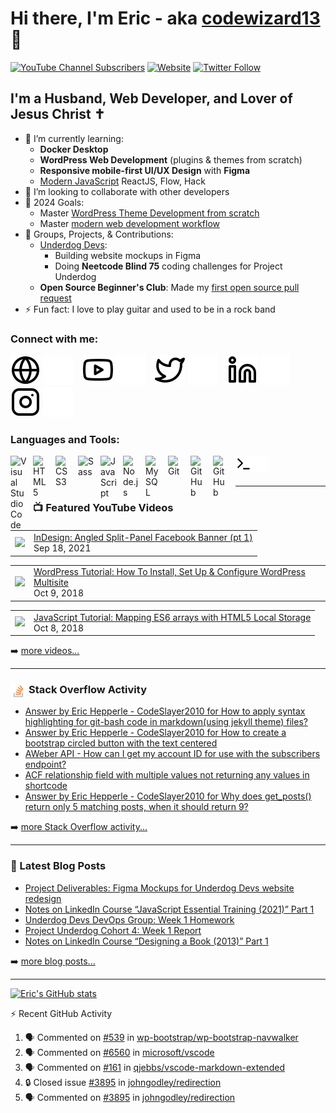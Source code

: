 # Hi there, I'm Eric - aka [codewizard13][youtube] 👋 

[![YouTube Channel Subscribers](https://img.shields.io/youtube/channel/subscribers/UCp93Jok5b2D4-LbIM4ZNNqA?logo=youtube&logoColor=red&style=for-the-badge)][youtube]
[![Website](https://img.shields.io/website?label=erichepperle.com&style=for-the-badge&url=https%3A%2F%2Ferichepperle.com)](https://erichepperle.com)
[![Twitter Follow](https://img.shields.io/twitter/follow/EricHepperleWP?color=1DA1F2&logo=twitter&style=for-the-badge)](https://twitter.com/intent/follow?original_referer=https%3A%2F%2Fgithub.com%2Fcodewizard13&screen_name=EricHepperleWP)

## I'm a Husband, Web Developer, and Lover of Jesus Christ ✝
- 🌱 I’m currently learning: 
  - **Docker Desktop**
  - **WordPress Web Development** (plugins & themes from scratch)
  - **Responsive mobile-first UI/UX Design** with **Figma**
  - [Modern JavaScript](https://github.com/codewizard13/ehw-tutwrk-traversy-mod-js) ReactJS, Flow, Hack
- 👯 I’m looking to collaborate with other developers
- 🥅 2024 Goals:
  - Master [WordPress Theme Development from scratch](https://www.youtube.com/watch?v=WbGlhhRLEbA&list=PLgFB6lmeXFOpHnNmQ4fdIYA5X_9XhjJ9d&index=6)
  - Master [modern web development workflow](https://www.udemy.com/course/git-a-web-developer-job-mastering-the-modern-workflow)
- 🌱 Groups, Projects, & Contributions:
  - [Underdog Devs](https://github.com/Underdog-Devs):
    - Building website mockups in Figma
    - Doing **Neetcode Blind 75** coding challenges for Project Underdog
  - **Open Source Beginner's Club**: Made my [first open source pull request](https://github.com/osbc2022/to-do-list/pull/22)
- ⚡ Fun fact: I love to play guitar and used to be in a rock band

### Connect with me:

[![website](./img/globe-light.svg)](https://erichepperle.com#gh-light-mode-only)
[![website](./img/globe-dark.svg)](https://erichepperle.com#gh-dark-mode-only)
&nbsp;&nbsp;
[![website](./img/youtube-light.svg)](https://www.youtube.com/channel/UCp93Jok5b2D4-LbIM4ZNNqA#gh-light-mode-only)
[![website](./img/youtube-dark.svg)](https://www.youtube.com/channel/UCp93Jok5b2D4-LbIM4ZNNqA#gh-dark-mode-only)
&nbsp;&nbsp;
[![website](./img/twitter-light.svg)](https://twitter.com/EricLHepperle#gh-light-mode-only)
[![website](./img/twitter-dark.svg)](https://twitter.com/EricLHepperle#gh-dark-mode-only)
&nbsp;&nbsp;
[![website](./img/linkedin-light.svg)](https://linkedin.com/in/erichepperle#gh-light-mode-only)
[![website](./img/linkedin-dark.svg)](https://linkedin.com/in/erichepperle#gh-dark-mode-only)
&nbsp;&nbsp;
[![website](./img/instagram-light.svg)](https://instagram.com/erichepperledesigns#gh-light-mode-only)
[![website](./img/instagram-dark.svg)](https://instagram.com/erichepperledesigns#gh-dark-mode-only)

### Languages and Tools:

[<img align="left" alt="Visual Studio Code" title="Visual Studio Code" width="26px" src="https://cdn.jsdelivr.net/gh/devicons/devicon/icons/vscode/vscode-original.svg" style="padding-right:10px;" />][webdevplaylist]
[<img align="left" alt="HTML5" title="HTML5" width="26px" src="https://cdn.jsdelivr.net/gh/devicons/devicon/icons/html5/html5-original.svg" style="padding-right:10px;" />][webdevplaylist]
[<img align="left" alt="CSS3" title="CSS3" width="26px" src="https://cdn.jsdelivr.net/gh/devicons/devicon/icons/css3/css3-original.svg" style="padding-right:10px;" />][cssplaylist]
[<img align="left" alt="Sass" title="Sass" width="26px" src="https://cdn.jsdelivr.net/gh/devicons/devicon/icons/sass/sass-original.svg" style="padding-right:10px;" />][cssplaylist]
[<img align="left" alt="JavaScript" title="JavaScript" width="26px" src="https://cdn.jsdelivr.net/gh/devicons/devicon/icons/javascript/javascript-original.svg" style="padding-right:10px;" />][jsplaylist]
[<img align="left" alt="Node.js" title="Node.js" width="26px" src="https://cdn.jsdelivr.net/gh/devicons/devicon/icons/nodejs/nodejs-original.svg" style="padding-right:10px;" />][webdevplaylist]
[<img align="left" alt="MySQL" title="MySQL" width="26px" src="https://cdn.jsdelivr.net/gh/devicons/devicon/icons/mysql/mysql-original.svg" style="padding-right:10px;" />][webdevplaylist]
[<img align="left" alt="Git" title="Git" width="26px" src="https://cdn.jsdelivr.net/gh/devicons/devicon/icons/git/git-original.svg" style="padding-right:10px;" />][webdevplaylist]
[<img align="left" alt="GitHub" title="GitHub" width="26px" src="https://user-images.githubusercontent.com/3369400/139447912-e0f43f33-6d9f-45f8-be46-2df5bbc91289.png" style="padding-right:10px;" />](https://www.youtube.com/playlist?list=PLhCzsLE0NTmFRUpW7otaSpOg1tzaEPXCn#gh-dark-mode-only)
[<img align="left" alt="GitHub" title="GitHub" width="26px" src="https://user-images.githubusercontent.com/3369400/139448065-39a229ba-4b06-434b-bc67-616e2ed80c8f.png" style="padding-right:10px;" />](https://www.youtube.com/playlist?list=PLhCzsLE0NTmFRUpW7otaSpOg1tzaEPXCn#gh-light-mode-only)
[<img align="left" alt="Terminal" title="Terminal" width="26px" src="./img/terminal-light.svg" />](https://www.youtube.com/playlist?list=PLhCzsLE0NTmFRUpW7otaSpOg1tzaEPXCn#gh-light-mode-only)
[<img align="left" alt="Terminal" title="Terminal" width="26px" src="./img/terminal-dark.svg" />](https://www.youtube.com/playlist?list=PLhCzsLE0NTmFRUpW7otaSpOg1tzaEPXCn#gh-dark-mode-only)

<br />
<br />

---

### 📺 Featured YouTube Videos

<!-- YOUTUBE:START --><table><tr><td><a href="https://www.youtube.com/watch?v=82kBnmWmBuU"><img width="140px" src="https://i.ytimg.com/vi/82kBnmWmBuU/mqdefault.jpg"></a></td>
<td><a href="https://www.youtube.com/watch?v=82kBnmWmBuU">InDesign: Angled Split-Panel Facebook Banner &lpar;pt 1&rpar;</a><br/>Sep 18, 2021</td></tr></table>
<table><tr><td><a href="https://www.youtube.com/watch?v=LugDsyNV-P8"><img width="140px" src="https://i.ytimg.com/vi/LugDsyNV-P8/mqdefault.jpg"></a></td>
<td><a href="https://www.youtube.com/watch?v=LugDsyNV-P8">WordPress Tutorial: How To Install, Set Up &amp; Configure WordPress Multisite</a><br/>Oct 9, 2018</td></tr></table>
<table><tr><td><a href="https://www.youtube.com/watch?v=W8s-LcXU-io"><img width="140px" src="https://i.ytimg.com/vi/W8s-LcXU-io/mqdefault.jpg"></a></td>
<td><a href="https://www.youtube.com/watch?v=W8s-LcXU-io">JavaScript Tutorial: Mapping ES6 arrays with HTML5 Local Storage</a><br/>Oct 8, 2018</td></tr></table>
<!-- YOUTUBE:END -->

➡️ [more videos...](https://www.youtube.com/channel/UCp93Jok5b2D4-LbIM4ZNNqA)

---

### <img align="left" alt="Stack Overflow" width="26px" src="./img/stackoverflow.svg" style="padding-right:3px;" /> Stack Overflow Activity
<!-- STACKOVERFLOW:START -->
- [Answer by Eric Hepperle - CodeSlayer2010 for How to apply syntax highlighting for git-bash code in markdown&lpar;using jekyll theme&rpar; files?](https://stackoverflow.com/questions/62043936/how-to-apply-syntax-highlighting-for-git-bash-code-in-markdownusing-jekyll-them/79632107#79632107)
- [Answer by Eric Hepperle - CodeSlayer2010 for How to create a bootstrap circled button with the text centered](https://stackoverflow.com/questions/65440623/how-to-create-a-bootstrap-circled-button-with-the-text-centered/79620381#79620381)
- [AWeber API - How can I get my account ID for use with the subscribers endpoint?](https://stackoverflow.com/questions/78312643/aweber-api-how-can-i-get-my-account-id-for-use-with-the-subscribers-endpoint)
- [ACF relationship field with multiple values not returning any values in shortcode](https://stackoverflow.com/questions/78156409/acf-relationship-field-with-multiple-values-not-returning-any-values-in-shortcod)
- [Answer by Eric Hepperle - CodeSlayer2010 for Why does get_posts&lpar;&rpar; return only 5 matching posts, when it should return 9?](https://stackoverflow.com/questions/2134500/why-does-get-posts-return-only-5-matching-posts-when-it-should-return-9/78124134#78124134)
<!-- STACKOVERFLOW:END -->

➡️ [more Stack Overflow activity...](https://stackoverflow.com/users/1316396/eric-hepperle-codeslayer2010?tab=topactivity)

---

### 📕 Latest Blog Posts

<!-- BLOG-POST-LIST:START -->
- [Project Deliverables: Figma Mockups for Underdog Devs website redesign](https://erichepperle.com/underdog-devs-figma-mockups/)
- [Notes on LinkedIn Course “JavaScript Essential Training &lpar;2021&rpar;” Part 1](https://erichepperle.com/notes-on-linkedin-course-javascript-essential-training-2021-part-1/)
- [Underdog Devs DevOps Group: Week 1 Homework](https://erichepperle.com/underdog-devs-devops-group-week-1-homework/)
- [Project Underdog Cohort 4: Week 1 Report](https://erichepperle.com/project-underdog-cohort-4-week-1-report/)
- [Notes on LinkedIn Course “Designing a Book &lpar;2013&rpar;” Part 1](https://erichepperle.com/notes-on-linkedin-course-designing-a-book-2013-1/)
<!-- BLOG-POST-LIST:END -->

➡️ [more blog posts...](https://erichepperle.com/category/programming-coding)

---

[![Eric's GitHub stats](https://github-readme-stats.vercel.app/api?username=codewizard13&theme=react&show_icons=true)](https://github.com/codewizard13/github-readme-stats)

:zap: Recent GitHub Activity
  
<!--START_SECTION:activity-->
1. 🗣 Commented on [#539](https://github.com/wp-bootstrap/wp-bootstrap-navwalker/issues/539#issuecomment-2679629556) in [wp-bootstrap/wp-bootstrap-navwalker](https://github.com/wp-bootstrap/wp-bootstrap-navwalker)
2. 🗣 Commented on [#6560](https://github.com/microsoft/vscode/issues/6560#issuecomment-2485774441) in [microsoft/vscode](https://github.com/microsoft/vscode)
3. 🗣 Commented on [#161](https://github.com/qjebbs/vscode-markdown-extended/issues/161#issuecomment-2460893944) in [qjebbs/vscode-markdown-extended](https://github.com/qjebbs/vscode-markdown-extended)
4. 🔒 Closed issue [#3895](https://github.com/johngodley/redirection/issues/3895) in [johngodley/redirection](https://github.com/johngodley/redirection)
5. 🗣 Commented on [#3895](https://github.com/johngodley/redirection/issues/3895#issuecomment-2432922037) in [johngodley/redirection](https://github.com/johngodley/redirection)
<!--END_SECTION:activity-->

[website]: https://erichepperle.com
[twitter]: https://twitter.com/EricLHepperle
[youtube]: https://www.youtube.com/channel/UCp93Jok5b2D4-LbIM4ZNNqA
[instagram]: https://instagram.com/erichepperledesigns
[linkedin]: https://linkedin.com/in/erichepperle
[webdevplaylist]: https://www.youtube.com/playlist?list=PLhCzsLE0NTmFRUpW7otaSpOg1tzaEPXCn
[jsplaylist]: https://www.youtube.com/playlist?list=PLhCzsLE0NTmEHW3FOsKr9ryg4gtLdmgL6
[cssplaylist]: https://www.youtube.com/playlist?list=PLhCzsLE0NTmEeklnfrCi91Dvjlp-4Ej5J
